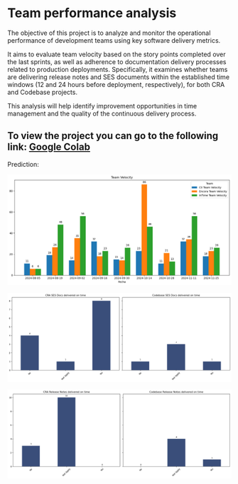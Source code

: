 # Team performance analysis
The objective of this project is to analyze and monitor the operational performance of development teams using key software delivery metrics. 

It aims to evaluate team velocity based on the story points completed over the last sprints, as well as adherence to documentation delivery processes related to production deployments. Specifically, it examines whether teams are delivering release notes and SES documents within the established time windows (12 and 24 hours before deployment, respectively), for both CRA and Codebase projects. 

This analysis will help identify improvement opportunities in time management and the quality of the continuous delivery process.

## To view the project you can go to the following link: [Google Colab](https://colab.research.google.com/drive/1DLEm3ElrXzhEJh6AK7E5f0QhgR9_K1Bt?usp=sharing)

Prediction:

![Team_velocity](/team_performance_analysis/Team%20velocity.png)

![Docs_delivered_on_time](/team_performance_analysis/Docs%20delivred%20on%20time.png)

![Release_notes_delivered_on_time](/team_performance_analysis/Release%20notes%20delivered%20on%20time.png)
